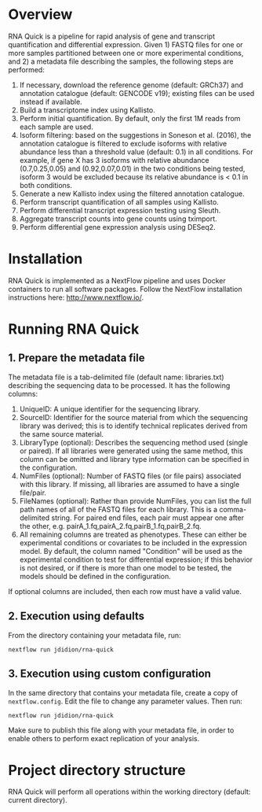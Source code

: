 # Overview

RNA Quick is a pipeline for rapid analysis of gene and transcript quantification and differential expression. Given 1) FASTQ files for one or more samples partitioned between one or more experimental conditions, and 2) a metadata file describing the samples, the following steps are performed:

1. If necessary, download the reference genome (default: GRCh37) and annotation catalogue (default: GENCODE v19); existing files can be used instead if available.
2. Build a transcriptome index using Kallisto.
3. Perform initial quantification. By default, only the first 1M reads from each sample are used.
4. Isoform filtering: based on the suggestions in Soneson et al. (2016), the annotation catalogue is filtered to exclude isoforms with relative abundance less than a threshold value (default: 0.1) in all conditions. For example, if gene X has 3 isoforms with relative abundance (0.7,0.25,0.05) and (0.92,0.07,0.01) in the two conditions being tested, isoform 3 would be excluded because its relative abundance is < 0.1 in both conditions.
5. Generate a new Kallisto index using the filtered annotation catalogue.
6. Perform transcript quantification of all samples using Kallisto.
7. Perform differential transcript expression testing using Sleuth.
8. Aggregate transcript counts into gene counts using tximport.
9. Perform differential gene expression analysis using DESeq2.

# Installation

RNA Quick is implemented as a NextFlow pipeline and uses Docker containers to run all software packages. Follow the NextFlow installation instructions here: http://www.nextflow.io/.

# Running RNA Quick

## 1. Prepare the metadata file

The metadata file is a tab-delimited file (default name: libraries.txt) describing the sequencing data to be processed. It has the following columns:

1. UniqueID: A unique identifier for the sequencing library.
2. SourceID: Identifier for the source material from which the sequencing library was derived; this is to identify technical replicates derived from the same source material.
3. LibraryType (optional): Describes the sequencing method used (single or paired). If all libraries were generated using the same method, this column can be omitted and library type information can be specified in the configuration.
4. NumFiles (optional): Number of FASTQ files (or file pairs) associated with this library. If missing, all libraries are assumed to have a single file/pair.
5. FileNames (optional): Rather than provide NumFiles, you can list the full path names of all of the FASTQ files for each library. This is a comma-delimited string. For paired end files, each pair must appear one after the other, e.g. pairA_1.fq,pairA_2.fq,pairB_1.fq,pairB_2.fq.
6. All remaining columns are treated as phenotypes. These can either be experimental conditions or covariates to be included in the expression model. By default, the column named "Condition" will be used as the experimental condition to test for differential expression; if this behavior is not desired, or if there is more than one model to be tested, the models should be defined in the configuration.

If optional columns are included, then each row must have a valid value.

## 2. Execution using defaults

From the directory containing your metadata file, run:

```
nextflow run jdidion/rna-quick
```

## 3. Execution using custom configuration

In the same directory that contains your metadata file, create a copy of `nextflow.config`. Edit the file to change any parameter values. Then run:

```
nextflow run jdidion/rna-quick
```

Make sure to publish this file along with your metadata file, in order to enable others to perform exact replication of your analysis.

# Project directory structure

RNA Quick will perform all operations within the working directory (default: current directory).